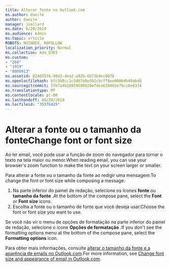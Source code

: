 ```yaml
---
title: Alterar fonte no Outlook.com
ms.author: daeite
author: daeite
manager: joallard
ms.date: 6/20/2019
ms.audience: Admin
ms.topic: article
ROBOTS: NOINDEX, NOFOLLOW
localization_priority: Normal
ms.collection: Adm_O365
ms.custom:
- "268"
- "1919"
- "8000013"
ms.assetid: 824035f6-90d3-4ea2-a92b-6b73b4ec0076
ms.openlocfilehash: bfc598cc1c5d07a9e591cbcff6ee0006db49abd8
ms.sourcegitcommit: 5fb7a4b28859690020efdea630d03e70cc0e6334
ms.translationtype: MT
ms.contentlocale: pt-BR
ms.lasthandoff: 06/28/2019
ms.locfileid: "35376425"
---
```

# <a name="change-font-or-font-size"></a><span data-ttu-id="333b6-102">Alterar a fonte ou o tamanho da fonte</span><span class="sxs-lookup"><span data-stu-id="333b6-102">Change font or font size</span></span>

<span data-ttu-id="333b6-103">Ao ler email, você pode usar a função de zoom do navegador para tornar o texto na tela maior ou menor.</span><span class="sxs-lookup"><span data-stu-id="333b6-103">When reading email, you can use your browser's zoom function to make the text on your screen larger or smaller.</span></span>
  
<span data-ttu-id="333b6-104">Para alterar a fonte ou o tamanho da fonte ao redigir uma mensagem:</span><span class="sxs-lookup"><span data-stu-id="333b6-104">To change the font or font size while composing a message:</span></span>
  
1. <span data-ttu-id="333b6-105">Na parte inferior do painel de redação, selecione os ícones **fonte** ou **tamanho da fonte** .</span><span class="sxs-lookup"><span data-stu-id="333b6-105">At the bottom of the compose pane, select the **Font** or **Font size** icons.</span></span>
2. <span data-ttu-id="333b6-106">Escolha a fonte ou o tamanho de fonte que você deseja usar.</span><span class="sxs-lookup"><span data-stu-id="333b6-106">Choose the font or font size you want to use.</span></span>

<span data-ttu-id="333b6-107">Se você não vir o menu de opções de formatação na parte inferior do painel de redação, selecione o ícone **Opções de formatação** .</span><span class="sxs-lookup"><span data-stu-id="333b6-107">If you don't see the formatting options menu at the bottom of the compose pane, select the **Formatting options** icon.</span></span>
  
<span data-ttu-id="333b6-108">Para obter mais informações, consulte [alterar o tamanho da fonte e a aparência de emails no Outlook.com](https://support.office.com/article/0b4eb323-23fc-4d5d-adbf-cae14c9c0386?wt.mc_id=Office_Outlook_com_Alchemy).</span><span class="sxs-lookup"><span data-stu-id="333b6-108">For more information, see [Change font size and appearance of email in Outlook.com](https://support.office.com/article/0b4eb323-23fc-4d5d-adbf-cae14c9c0386?wt.mc_id=Office_Outlook_com_Alchemy).</span></span>